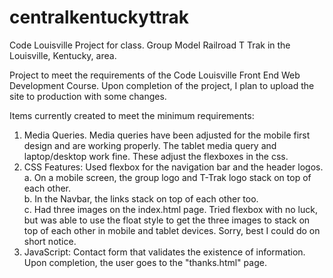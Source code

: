 # centralkentuckyttrak
Code Louisville Project for class.  Group Model Railroad T Trak in the Louisville, Kentucky, area.

Project to meet the requirements of the Code Louisville Front End Web Development Course.
Upon completion of the project, I plan to upload the site to production with some changes.

Items currently created to meet the minimum requirements:

1.  Media Queries.  Media queries have been adjusted for the mobile first design and are working properly. The 
                    tablet media query and laptop/desktop work fine.  These adjust the flexboxes in the css.
2.  CSS Features:   Used flexbox for the navigation bar and the header logos.  
                    a. On a mobile screen, the group logo and T-Trak logo stack on top of each other.  
                    b. In the Navbar, the links stack on top of each other too.  
	            c. Had three images on the index.html page.  Tried flexbox with no luck, but was
			able to use the float style to get the three images to stack on top of each
			other in mobile and tablet devices.  Sorry, best I could do on short notice.
3.  JavaScript:     Contact form that validates the existence of information.  Upon completion, the user
                      goes to the "thanks.html" page.

